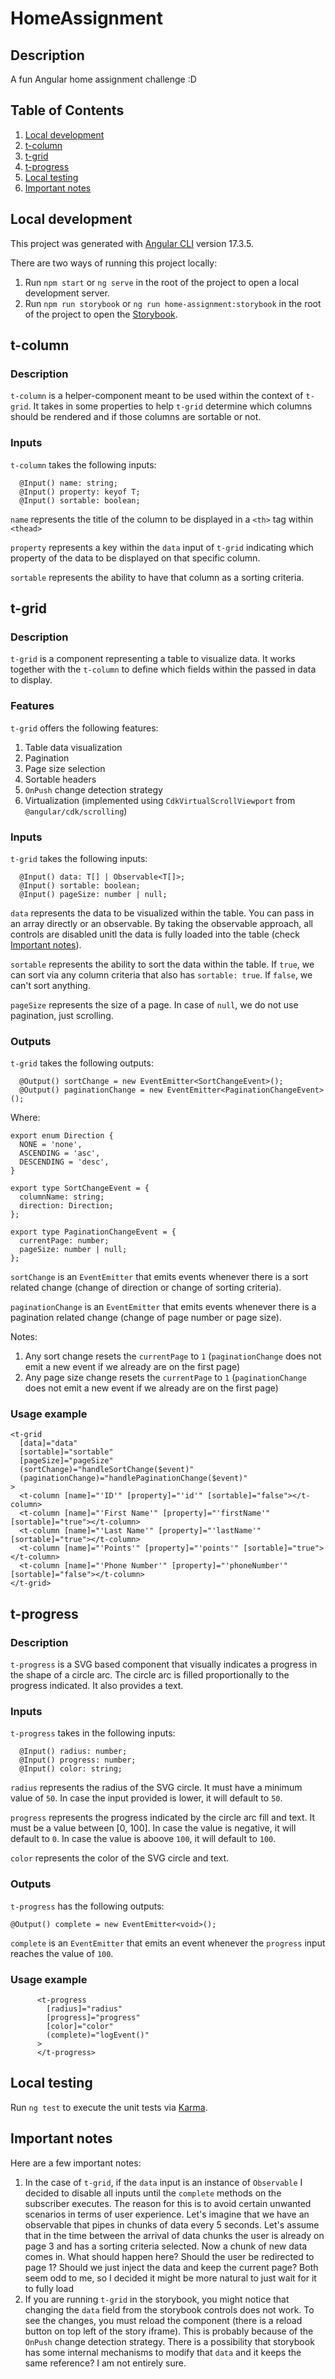 # HomeAssignment

## Description
A fun Angular home assignment challenge :D 

## Table of Contents
1. [Local development](#local-development)
2. [t-column](#t-column)
3. [t-grid](#t-grid)
4. [t-progress](#t-progress)
5. [Local testing](#local-testing)
6. [Important notes](#important-notes)

## Local development
This project was generated with [Angular CLI](https://github.com/angular/angular-cli) version 17.3.5.

There are two ways of running this project locally:
1. Run `npm start` or `ng serve` in the root of the project to open a local development server.
2. Run `npm run storybook` or `ng run home-assignment:storybook` in the root of the project to open the [Storybook](https://storybook.js.org/).

## t-column
### Description
`t-column` is a helper-component meant to be used within the context of `t-grid`. It takes in some properties to help `t-grid` determine which columns should be rendered and if those columns are sortable or not.
### Inputs
`t-column` takes the following inputs:
```
  @Input() name: string;
  @Input() property: keyof T;
  @Input() sortable: boolean;
```
`name` represents the title of the column to be displayed in a `<th>` tag within `<thead>`

`property` represents a key within the `data` input of `t-grid` indicating which property of the data to be displayed on that specific column.

`sortable` represents the ability to have that column as a sorting criteria.
## t-grid
### Description
`t-grid` is a component representing a table to visualize data. It works together with the `t-column` to define which fields within the passed in data to display.
### Features
`t-grid` offers the following features:
1. Table data visualization
2. Pagination
3. Page size selection
4. Sortable headers
5. `OnPush` change detection strategy
6. Virtualization (implemented using `CdkVirtualScrollViewport` from `@angular/cdk/scrolling`)
### Inputs
`t-grid` takes the following inputs:
```
  @Input() data: T[] | Observable<T[]>;
  @Input() sortable: boolean;
  @Input() pageSize: number | null;
```
`data` represents the data to be visualized within the table. You can pass in an array directly or an observable. By taking the observable approach, all controls are disabled unitl the data is fully loaded into the table (check [Important notes](#important-notes)).

`sortable` represents the ability to sort the data within the table. If `true`, we can sort via any column criteria that also has `sortable: true`. If `false`, we can't sort anything.

`pageSize` represents the size of a page. In case of `null`, we do not use pagination, just scrolling.
### Outputs
`t-grid` takes the following outputs:
```
  @Output() sortChange = new EventEmitter<SortChangeEvent>();
  @Output() paginationChange = new EventEmitter<PaginationChangeEvent>();
```
Where:
```
export enum Direction {
  NONE = 'none',
  ASCENDING = 'asc',
  DESCENDING = 'desc',
}

export type SortChangeEvent = {
  columnName: string;
  direction: Direction;
};

export type PaginationChangeEvent = {
  currentPage: number;
  pageSize: number | null;
};
```
`sortChange` is an `EventEmitter` that emits events whenever there is a sort related change (change of direction or change of sorting criteria).

`paginationChange` is an `EventEmitter` that emits events whenever there is a pagination related change (change of page number or page size).

Notes:
1. Any sort change resets the `currentPage` to `1` (`paginationChange` does not emit a new event if we already are on the first page)
2. Any page size change resets the `currentPage` to `1` (`paginationChange` does not emit a new event if we already are on the first page)

### Usage example
```
<t-grid 
  [data]="data" 
  [sortable]="sortable" 
  [pageSize]="pageSize" 
  (sortChange)="handleSortChange($event)" 
  (paginationChange)="handlePaginationChange($event)"
>
  <t-column [name]="'ID'" [property]="'id'" [sortable]="false"></t-column>
  <t-column [name]="'First Name'" [property]="'firstName'" [sortable]="true"></t-column>
  <t-column [name]="'Last Name'" [property]="'lastName'" [sortable]="true"></t-column>
  <t-column [name]="'Points'" [property]="'points'" [sortable]="true"></t-column>
  <t-column [name]="'Phone Number'" [property]="'phoneNumber'" [sortable]="false"></t-column>
</t-grid>
```

## t-progress
### Description
`t-progress` is a SVG based component that visually indicates a progress in the shape of a circle arc. The circle arc is filled proportionally to the progress indicated. It also provides a text.
### Inputs
`t-progress` takes in the following inputs:
```
  @Input() radius: number;
  @Input() progress: number;
  @Input() color: string;
```
`radius` represents the radius of the SVG circle. It must have a minimum value of `50`. In case the input provided is lower, it will default to `50`.

`progress` represents the progress indicated by the circle arc fill and text. It must be a value between [0, 100]. In case the value is negative, it will default to `0`. In case the value is aboove `100`, it will default to `100`.

`color` represents the color of the SVG circle and text.

### Outputs
`t-progress` has the following outputs:
```
@Output() complete = new EventEmitter<void>();
```
`complete` is an `EventEmitter` that emits an event whenever the `progress` input reaches the value of `100`.

### Usage example
```
      <t-progress 
        [radius]="radius" 
        [progress]="progress" 
        [color]="color"
        (complete)="logEvent()"
      >
      </t-progress>
```
## Local testing
Run `ng test` to execute the unit tests via [Karma](https://karma-runner.github.io).
## Important notes
Here are a few important notes:
1. In the case of `t-grid`, if the `data` input is an instance of `Observable` I decided to disable all inputs until the `complete` methods on the subscriber executes. The reason for this is to avoid certain unwanted scenarios in terms of user experience. Let's imagine that we have an observable that pipes in chunks of data every 5 seconds. Let's assume that in the time between the arrival of data chunks the user is already on page 3 and has a sorting criteria selected. Now a chunk of new data comes in. What should happen here? Should the user be redirected to page 1? Should we just inject the data and keep the current page? Both seem odd to me, so I decided it might be more natural to just wait for it to fully load
2. If you are running `t-grid` in the storybook, you might notice that changing the `data` field from the storybook controls does not work. To see the changes, you must reload the component (there is a reload button on top left of the story iframe). This is probably because of the `OnPush` change detection strategy. There is a possibility that storybook has some internal mechanisms to modify that `data` and it keeps the same reference? I am not entirely sure.

